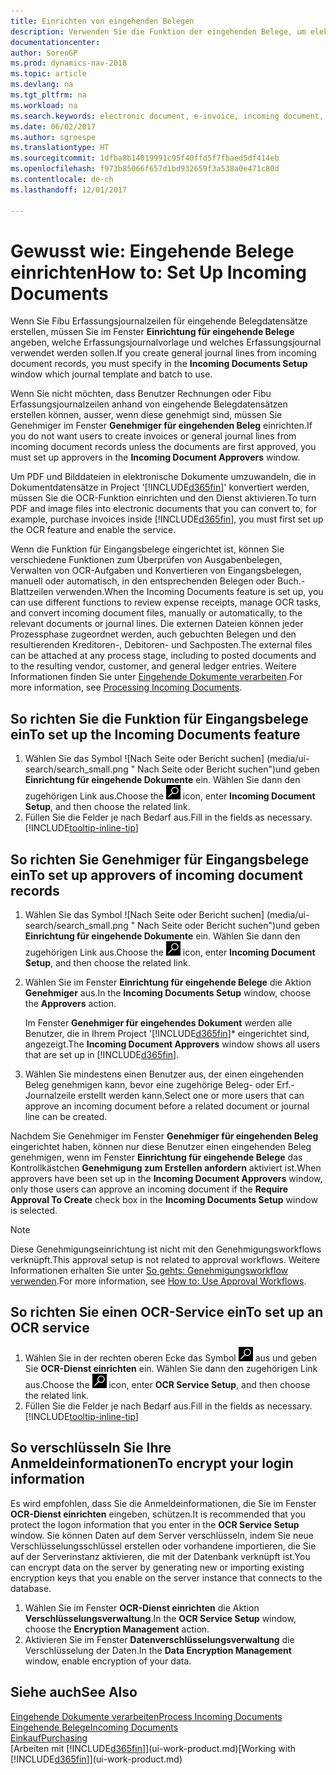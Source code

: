 ```yaml
---
title: Einrichten von eingehenden Belegen
description: Verwenden Sie die Funktion der eingehenden Belege, um elektronische Belege zu erstellen, verwalten Sie OCRaufgaben, importieren Sie Rechnungen und wandeln Sie Bilddateien um.
documentationcenter: 
author: SorenGP
ms.prod: dynamics-nav-2018
ms.topic: article
ms.devlang: na
ms.tgt_pltfrm: na
ms.workload: na
ms.search.keywords: electronic document, e-invoice, incoming document, OCR, ecommerce, document exchange, import invoice
ms.date: 06/02/2017
ms.author: sgroespe
ms.translationtype: HT
ms.sourcegitcommit: 1dfba8b14019991c95f40ffd5f7fbaed5df414eb
ms.openlocfilehash: f973b85066f657d1bd932659f3a538a0e471c80d
ms.contentlocale: de-ch
ms.lasthandoff: 12/01/2017

---
```

# <a name="how-to-set-up-incoming-documents"></a><span data-ttu-id="87938-103">Gewusst wie: Eingehende Belege einrichten</span><span class="sxs-lookup"><span data-stu-id="87938-103">How to: Set Up Incoming Documents</span></span>
<span data-ttu-id="87938-104">Wenn Sie Fibu Erfassungsjournalzeilen für eingehende Belegdatensätze erstellen, müssen Sie im Fenster **Einrichtung für eingehende Belege** angeben, welche Erfassungsjournalvorlage und welches Erfassungsjournal verwendet werden sollen.</span><span class="sxs-lookup"><span data-stu-id="87938-104">If you create general journal lines from incoming document records, you must specify in the **Incoming Documents Setup** window which journal template and batch to use.</span></span>

<span data-ttu-id="87938-105">Wenn Sie nicht möchten, dass Benutzer Rechnungen oder Fibu Erfassungsjournalzeilen anhand von eingehende Belegdatensätzen erstellen können, ausser, wenn diese genehmigt sind, müssen Sie Genehmiger im Fenster **Genehmiger für eingehenden Beleg** einrichten.</span><span class="sxs-lookup"><span data-stu-id="87938-105">If you do not want users to create invoices or general journal lines from incoming document records unless the documents are first approved, you must set up approvers in the **Incoming Document Approvers** window.</span></span>

<span data-ttu-id="87938-106">Um PDF und Bilddateien in elektronische Dokumente umzuwandeln, die in Dokumentdatensätze in Project '[!INCLUDE[d365fin](includes/d365fin_md.md)]' konvertiert werden, müssen Sie die OCR-Funktion einrichten und den Dienst aktivieren.</span><span class="sxs-lookup"><span data-stu-id="87938-106">To turn PDF and image files into electronic documents that you can convert to, for example, purchase invoices inside [!INCLUDE[d365fin](includes/d365fin_md.md)], you must first set up the OCR feature and enable the service.</span></span>

<span data-ttu-id="87938-107">Wenn die Funktion für Eingangsbelege eingerichtet ist, können Sie verschiedene Funktionen zum Überprüfen von Ausgabenbelegen, Verwalten von OCR-Aufgaben und Konvertieren von Eingangsbelegen, manuell oder automatisch, in den entsprechenden Belegen oder Buch.-Blattzeilen verwenden.</span><span class="sxs-lookup"><span data-stu-id="87938-107">When the Incoming Documents feature is set up, you can use different functions to review expense receipts, manage OCR tasks, and convert incoming document files, manually or automatically, to the relevant documents or journal lines.</span></span> <span data-ttu-id="87938-108">Die externen Dateien können jeder Prozessphase zugeordnet werden, auch gebuchten Belegen und den resultierenden Kreditoren-, Debitoren- und Sachposten.</span><span class="sxs-lookup"><span data-stu-id="87938-108">The external files can be attached at any process stage, including to posted documents and to the resulting vendor, customer, and general ledger entries.</span></span> <span data-ttu-id="87938-109">Weitere Informationen finden Sie unter [Eingehende Dokumente verarbeiten](across-process-income-documents.md).</span><span class="sxs-lookup"><span data-stu-id="87938-109">For more information, see [Processing Incoming Documents](across-process-income-documents.md).</span></span>

## <a name="to-set-up-the-incoming-documents-feature"></a><span data-ttu-id="87938-110">So richten Sie die Funktion für Eingangsbelege ein</span><span class="sxs-lookup"><span data-stu-id="87938-110">To set up the Incoming Documents feature</span></span>
1. <span data-ttu-id="87938-111">Wählen Sie das Symbol ![Nach Seite oder Bericht suchen] (media/ui-search/search_small.png " Nach Seite oder Bericht suchen")und geben **Einrichtung für eingehende Dokumente** ein. Wählen Sie dann den zugehörigen Link aus.</span><span class="sxs-lookup"><span data-stu-id="87938-111">Choose the ![Search for Page or Report](media/ui-search/search_small.png "Search for Page or Report icon") icon, enter **Incoming Document Setup**, and then choose the related link.</span></span>
2. <span data-ttu-id="87938-112">Füllen Sie die Felder je nach Bedarf aus.</span><span class="sxs-lookup"><span data-stu-id="87938-112">Fill in the fields as necessary.</span></span> [!INCLUDE[tooltip-inline-tip](includes/tooltip-inline-tip_md.md)]

## <a name="to-set-up-approvers-of-incoming-document-records"></a><span data-ttu-id="87938-113">So richten Sie Genehmiger für Eingangsbelege ein</span><span class="sxs-lookup"><span data-stu-id="87938-113">To set up approvers of incoming document records</span></span>
1. <span data-ttu-id="87938-114">Wählen Sie das Symbol ![Nach Seite oder Bericht suchen] (media/ui-search/search_small.png " Nach Seite oder Bericht suchen")und geben **Einrichtung für eingehende Dokumente** ein. Wählen Sie dann den zugehörigen Link aus.</span><span class="sxs-lookup"><span data-stu-id="87938-114">Choose the ![Search for Page or Report](media/ui-search/search_small.png "Search for Page or Report icon") icon, enter **Incoming Document Setup**, and then choose the related link.</span></span>  
2. <span data-ttu-id="87938-115">Wählen Sie im Fenster **Einrichtung für eingehende Belege** die Aktion **Genehmiger** aus.</span><span class="sxs-lookup"><span data-stu-id="87938-115">In the **Incoming Documents Setup** window, choose the **Approvers** action.</span></span>

    <span data-ttu-id="87938-116">Im Fenster **Genehmiger für eingehendes Dokument** werden alle Benutzer, die in Ihrem Project '[!INCLUDE[d365fin](includes/d365fin_md.md)]* eingerichtet sind, angezeigt.</span><span class="sxs-lookup"><span data-stu-id="87938-116">The **Incoming Document Approvers** window shows all users that are set up in [!INCLUDE[d365fin](includes/d365fin_md.md)].</span></span>  
3. <span data-ttu-id="87938-117">Wählen Sie mindestens einen Benutzer aus, der einen eingehenden Beleg genehmigen kann, bevor eine zugehörige Beleg- oder Erf.-Journalzeile erstellt werden kann.</span><span class="sxs-lookup"><span data-stu-id="87938-117">Select one or more users that can approve an incoming document before a related document or journal line can be created.</span></span>

<span data-ttu-id="87938-118">Nachdem Sie Genehmiger im Fenster **Genehmiger für eingehenden Beleg** eingerichtet haben, können nur diese Benutzer einen eingehenden Beleg genehmigen, wenn im Fenster **Einrichtung für eingehende Belege** das Kontrollkästchen **Genehmigung zum Erstellen anfordern** aktiviert ist.</span><span class="sxs-lookup"><span data-stu-id="87938-118">When approvers have been set up in the **Incoming Document Approvers** window, only those users can approve an incoming document if the **Require Approval To Create** check box in the **Incoming Documents Setup** window is selected.</span></span>

> [!NOTE]  
>   <span data-ttu-id="87938-119">Diese Genehmigungseinrichtung ist nicht mit den Genehmigungsworkflows verknüpft.</span><span class="sxs-lookup"><span data-stu-id="87938-119">This approval setup is not related to approval workflows.</span></span> <span data-ttu-id="87938-120">Weitere Informationen erhalten Sie unter [So gehts: Genehmigungsworkflow verwenden](across-how-use-approval-workflows.md).</span><span class="sxs-lookup"><span data-stu-id="87938-120">For more information, see [How to: Use Approval Workflows](across-how-use-approval-workflows.md).</span></span>

## <a name="to-set-up-an-ocr-service"></a><span data-ttu-id="87938-121">So richten Sie einen OCR-Service ein</span><span class="sxs-lookup"><span data-stu-id="87938-121">To set up an OCR service</span></span>
1. <span data-ttu-id="87938-122">Wählen Sie in der rechten oberen Ecke das Symbol ![Nach Seite oder Bericht suchen](media/ui-search/search_small.png "Nach Seite oder Bericht suchen") aus und geben Sie **OCR-Dienst einrichten** ein. Wählen Sie dann den zugehörigen Link aus.</span><span class="sxs-lookup"><span data-stu-id="87938-122">Choose the ![Search for Page or Report](media/ui-search/search_small.png "Search for Page or Report icon") icon, enter **OCR Service Setup**, and then choose the related link.</span></span>
2. <span data-ttu-id="87938-123">Füllen Sie die Felder je nach Bedarf aus.</span><span class="sxs-lookup"><span data-stu-id="87938-123">Fill in the fields as necessary.</span></span> [!INCLUDE[tooltip-inline-tip](includes/tooltip-inline-tip_md.md)]

## <a name="to-encrypt-your-login-information"></a><span data-ttu-id="87938-124">So verschlüsseln Sie Ihre Anmeldeinformationen</span><span class="sxs-lookup"><span data-stu-id="87938-124">To encrypt your login information</span></span>
<span data-ttu-id="87938-125">Es wird empfohlen, dass Sie die Anmeldeinformationen, die Sie im Fenster **OCR-Dienst einrichten** eingeben, schützen.</span><span class="sxs-lookup"><span data-stu-id="87938-125">It is recommended that you protect the logon information that you enter in the **OCR Service Setup** window.</span></span> <span data-ttu-id="87938-126">Sie können Daten auf dem Server verschlüsseln, indem Sie neue Verschlüsselungsschlüssel erstellen oder vorhandene importieren, die Sie auf der Serverinstanz aktivieren, die mit der Datenbank verknüpft ist.</span><span class="sxs-lookup"><span data-stu-id="87938-126">You can encrypt data on the server by generating new or importing existing encryption keys that you enable on the server instance that connects to the database.</span></span>

1. <span data-ttu-id="87938-127">Wählen Sie im Fenster **OCR-Dienst einrichten** die Aktion **Verschlüsselungsverwaltung**.</span><span class="sxs-lookup"><span data-stu-id="87938-127">In the **OCR Service Setup** window, choose the **Encryption Management** action.</span></span>
2. <span data-ttu-id="87938-128">Aktivieren Sie im Fenster **Datenverschlüsselungsverwaltung** die Verschlüsselung der Daten.</span><span class="sxs-lookup"><span data-stu-id="87938-128">In the **Data Encryption Management** window, enable encryption of your data.</span></span>

## <a name="see-also"></a><span data-ttu-id="87938-129">Siehe auch</span><span class="sxs-lookup"><span data-stu-id="87938-129">See Also</span></span>
[<span data-ttu-id="87938-130">Eingehende Dokumente verarbeiten</span><span class="sxs-lookup"><span data-stu-id="87938-130">Process Incoming Documents</span></span>](across-process-income-documents.md)  
[<span data-ttu-id="87938-131">Eingehende Belege</span><span class="sxs-lookup"><span data-stu-id="87938-131">Incoming Documents</span></span>](across-income-documents.md)  
[<span data-ttu-id="87938-132">Einkauf</span><span class="sxs-lookup"><span data-stu-id="87938-132">Purchasing</span></span>](purchasing-manage-purchasing.md)  
<span data-ttu-id="87938-133">[Arbeiten mit [!INCLUDE[d365fin](includes/d365fin_md.md)]](ui-work-product.md)</span><span class="sxs-lookup"><span data-stu-id="87938-133">[Working with [!INCLUDE[d365fin](includes/d365fin_md.md)]](ui-work-product.md)</span></span>

